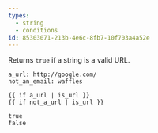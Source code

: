 ```yaml
---
types:
  - string
  - conditions
id: 85303071-213b-4e6c-8fb7-10f703a4a52e
---
```

Returns `true` if a string is a valid URL.

```.language-yaml
a_url: http://google.com/
not_an_email: waffles
```

```
{{ if a_url | is_url }}
{{ if not_a_url | is_url }}
```

```.language-output
true
false
```


